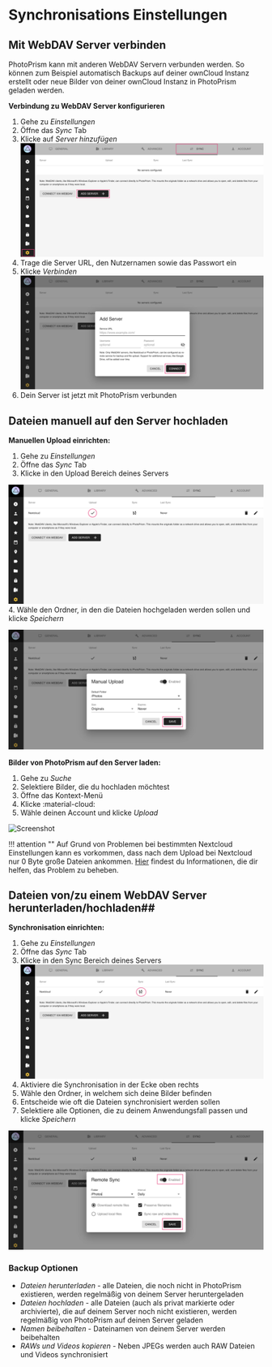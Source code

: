 # Synchronisations Einstellungen #

## Mit WebDAV Server verbinden ##
PhotoPrism kann mit anderen WebDAV Servern verbunden werden. So können zum Beispiel automatisch Backups auf deiner ownCloud Instanz erstellt oder
neue Bilder von deiner ownCloud Instanz in PhotoPrism geladen werden.

**Verbindung zu WebDAV Server konfigurieren**

1. Gehe zu *Einstellungen*
2. Öffne das *Sync* Tab
3. Klicke auf *Server hinzufügen*
   ![Screenshot](img/sync-1.png)
4.  Trage die Server URL, den Nutzernamen sowie das Passwort ein
5. Klicke *Verbinden*
   ![Screenshot](img/sync-2.png)
6. Dein Server ist jetzt mit PhotoPrism verbunden

## Dateien manuell auf den Server hochladen ##
**Manuellen Upload einrichten:**

1. Gehe zu *Einstellungen*
2. Öffne das *Sync* Tab
3. Klicke in den Upload Bereich deines Servers

![Screenshot](img/sync-upload-1.png)
4. Wähle den Ordner, in den die Dateien hochgeladen werden sollen und klicke *Speichern*

![Screenshot](img/sync-upload-2.png)

**Bilder von PhotoPrism auf den Server laden:**

1. Gehe zu *Suche*
2. Selektiere Bilder, die du hochladen möchtest
3. Öffne das Kontext-Menü
4. Klicke :material-cloud:
5. Wähle deinen Account und klicke *Upload*

![Screenshot](img/upload-3.png)

!!! attention ""
	Auf Grund von Problemen bei bestimmten Nextcloud Einstellungen kann es vorkommen, dass nach dem Upload bei Nextcloud nur 0 Byte große Dateien ankommen. 
	[Hier](https://github.com/photoprism/photoprism/issues/443) findest du Informationen, die dir helfen, das Problem zu beheben.

## Dateien von/zu einem WebDAV Server herunterladen/hochladen##
**Synchronisation einrichten:**

1. Gehe zu *Einstellungen*
2. Öffne das *Sync* Tab
3. Klicke in den Sync Bereich deines Servers
   ![Screenshot](img/sync-sync-1.png)
4. Aktiviere die Synchronisation in der Ecke oben rechts
5. Wähle den Ordner, in welchem sich deine Bilder befinden
6. Entscheide wie oft die Dateien synchronisiert werden sollen
7. Selektiere alle Optionen, die zu deinem Anwendungsfall passen und klicke *Speichern*

![Screenshot](img/sync-sync-2.png)

### Backup Optionen ###
* *Dateien herunterladen*  - alle Dateien, die noch nicht in PhotoPrism existieren, werden regelmäßig von deinem Server heruntergeladen
* *Dateien hochladen* - alle Dateien (auch als privat markierte oder archivierte), die auf deinem Server noch nicht existieren, werden regelmäßig von PhotoPrism auf deinen Server geladen
* *Namen beibehalten* - Dateinamen von deinem Server werden beibehalten
* *RAWs und Videos kopieren* - Neben JPEGs werden auch RAW Dateien und Videos synchronisiert
